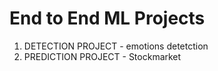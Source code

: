 # End to End ML Projects 
1. DETECTION PROJECT -  emotions detetction
2. PREDICTION PROJECT - Stockmarket
